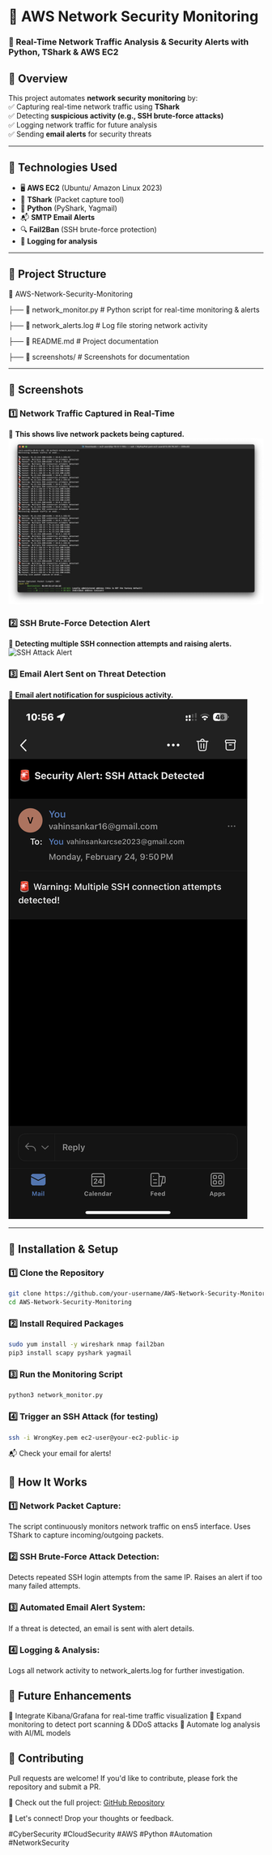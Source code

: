 # 🚀 AWS Network Security Monitoring  

### 📡 Real-Time Network Traffic Analysis & Security Alerts with Python, TShark & AWS EC2  

## 🔹 Overview  
This project automates **network security monitoring** by:  
✅ Capturing real-time network traffic using **TShark**  
✅ Detecting **suspicious activity (e.g., SSH brute-force attacks)**  
✅ Logging network traffic for future analysis  
✅ Sending **email alerts** for security threats  

---

## 🔹 Technologies Used  
- 🖥️ **AWS EC2** (Ubuntu/ Amazon Linux 2023)  
- 📡 **TShark** (Packet capture tool)  
- 🐍 **Python** (PyShark, Yagmail)  
- 📬 **SMTP Email Alerts**  
- 🔍 **Fail2Ban** (SSH brute-force protection)  
- 📝 **Logging for analysis**  

---

## 🔹 Project Structure  
📂 AWS-Network-Security-Monitoring

├── 📄 network_monitor.py # Python script for real-time monitoring & alerts

├── 📄 network_alerts.log # Log file storing network activity

├── 📄 README.md # Project documentation

├── 📁 screenshots/ # Screenshots for documentation

---

## 🔹 Screenshots  
### 1️⃣ Network Traffic Captured in Real-Time  
📌 **This shows live network packets being captured.**  
![Network Traffic](screenshots/network_traffic.png)  

### 2️⃣ SSH Brute-Force Detection Alert  
📌 **Detecting multiple SSH connection attempts and raising alerts.**  
![SSH Attack Alert](screenshor/SSH_Brute-Force.png)  

### 3️⃣ Email Alert Sent on Threat Detection  
📌 **Email alert notification for suspicious activity.**  
![Email Alert](screenshots/email_alert.png)  
 

---

## 🔹 Installation & Setup  
### 1️⃣ Clone the Repository  
```bash
git clone https://github.com/your-username/AWS-Network-Security-Monitoring.git
cd AWS-Network-Security-Monitoring
```
### 2️⃣ Install Required Packages
```bash
sudo yum install -y wireshark nmap fail2ban  
pip3 install scapy pyshark yagmail
```
### 3️⃣ Run the Monitoring Script
```bash
python3 network_monitor.py
```
### 4️⃣ Trigger an SSH Attack (for testing)
```bash
ssh -i WrongKey.pem ec2-user@your-ec2-public-ip
```
📬 Check your email for alerts!

## 🔹 How It Works

### 1️⃣ Network Packet Capture:

The script continuously monitors network traffic on ens5 interface.
Uses TShark to capture incoming/outgoing packets.

### 2️⃣ SSH Brute-Force Attack Detection:

Detects repeated SSH login attempts from the same IP.
Raises an alert if too many failed attempts.

### 3️⃣ Automated Email Alert System:

If a threat is detected, an email is sent with alert details.

### 4️⃣ Logging & Analysis:

Logs all network activity to network_alerts.log for further investigation.

## 🔹 Future Enhancements

🚀 Integrate Kibana/Grafana for real-time traffic visualization
🚀 Expand monitoring to detect port scanning & DDoS attacks
🚀 Automate log analysis with AI/ML models

## 🔹 Contributing

Pull requests are welcome! If you'd like to contribute, please fork the repository and submit a PR.

🔗 Check out the full project: [GitHub Repository](https://github.com/vahin-git/AWS-Network-Security-Monitoring)


📢 Let's connect! Drop your thoughts or feedback.


#CyberSecurity #CloudSecurity #AWS #Python #Automation #NetworkSecurity
